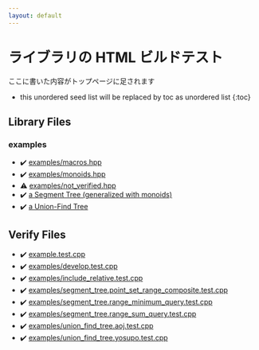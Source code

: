 ```yaml
---
layout: default
---
```


<!-- mathjax config similar to math.stackexchange -->
<script type="text/javascript" async
  src="https://cdnjs.cloudflare.com/ajax/libs/mathjax/2.7.5/MathJax.js?config=TeX-MML-AM_CHTML">
</script>
<script type="text/x-mathjax-config">
  MathJax.Hub.Config({
    TeX: { equationNumbers: { autoNumber: "AMS" }},
    tex2jax: {
      inlineMath: [ ['$','$'] ],
      processEscapes: true
    },
    "HTML-CSS": { matchFontHeight: false },
    displayAlign: "left",
    displayIndent: "2em"
  });
</script>

<script type="text/javascript" src="https://cdnjs.cloudflare.com/ajax/libs/jquery/3.4.1/jquery.min.js"></script>
<script src="https://cdn.jsdelivr.net/npm/jquery-balloon-js@1.1.2/jquery.balloon.min.js" integrity="sha256-ZEYs9VrgAeNuPvs15E39OsyOJaIkXEEt10fzxJ20+2I=" crossorigin="anonymous"></script>
<script type="text/javascript" src="assets/js/copy-button.js"></script>
<link rel="stylesheet" href="assets/css/copy-button.css" />


# ライブラリの HTML ビルドテスト

ここに書いた内容がトップページに足されます

* this unordered seed list will be replaced by toc as unordered list
{:toc}

## Library Files
### examples
* :heavy_check_mark: [examples/macros.hpp](library/examples/macros.hpp.html)
* :heavy_check_mark: [examples/monoids.hpp](library/examples/monoids.hpp.html)
* :warning: [examples/not_verified.hpp](library/examples/not_verified.hpp.html)
* :heavy_check_mark: [a Segment Tree (generalized with monoids)](library/examples/segment_tree.hpp.html)
* :heavy_check_mark: [a Union-Find Tree](library/examples/union_find_tree.hpp.html)


## Verify Files
* :heavy_check_mark: [example.test.cpp](verify/example.test.cpp.html)
* :heavy_check_mark: [examples/develop.test.cpp](verify/examples/develop.test.cpp.html)
* :heavy_check_mark: [examples/include_relative.test.cpp](verify/examples/include_relative.test.cpp.html)
* :heavy_check_mark: [examples/segment_tree.point_set_range_composite.test.cpp](verify/examples/segment_tree.point_set_range_composite.test.cpp.html)
* :heavy_check_mark: [examples/segment_tree.range_minimum_query.test.cpp](verify/examples/segment_tree.range_minimum_query.test.cpp.html)
* :heavy_check_mark: [examples/segment_tree.range_sum_query.test.cpp](verify/examples/segment_tree.range_sum_query.test.cpp.html)
* :heavy_check_mark: [examples/union_find_tree.aoj.test.cpp](verify/examples/union_find_tree.aoj.test.cpp.html)
* :heavy_check_mark: [examples/union_find_tree.yosupo.test.cpp](verify/examples/union_find_tree.yosupo.test.cpp.html)



